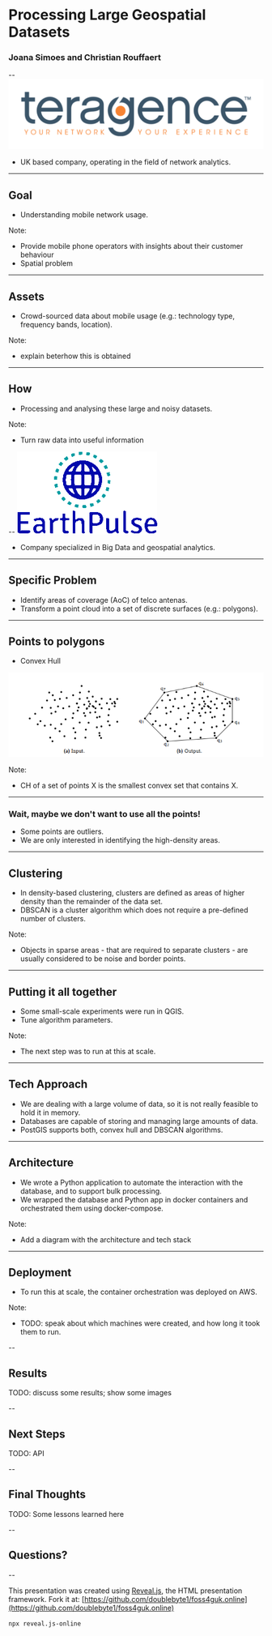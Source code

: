 # Processing Large Geospatial Datasets

### Joana Simoes and Christian Rouffaert

--
![corona](/images/teragence-hres-pad.png)<!-- .element  width="50%" -->

- UK based company, operating in the field of network analytics.


---
## Goal

- Understanding mobile network usage.

Note:
- Provide mobile phone operators with insights about their customer behaviour
- Spatial problem

---
## Assets

- Crowd-sourced data about mobile usage (e.g.: technology type, frequency bands, location).

Note: 
- explain beterhow this is obtained 

---
## How

- Processing and analysing these large and noisy datasets.

Note:
- Turn raw data into useful information

--
![corona](/images/earthpulse_trans.gif)<!-- .element  width="25%" -->

- Company specialized in Big Data and geospatial analytics.

---
## Specific Problem
- Identify areas of coverage (AoC) of telco antenas.
- Transform a point cloud into a set of discrete surfaces (e.g.: polygons).

---
## Points to polygons
- Convex Hull

![corona](/images/ch.png)<!-- .element  width="50%" -->


Note:
-  CH of a set of points X is the smallest convex set that contains X.

---
### Wait, maybe we don't want to use all the points!

- Some points are outliers.
- We are only interested in identifying the high-density areas.

---
## Clustering

- In density-based clustering, clusters are defined as areas of higher density than the remainder of the data set. 
- DBSCAN is a cluster algorithm which does not require a pre-defined number of clusters.

Note:
- Objects in sparse areas - that are required to separate clusters - are usually considered to be noise and border points. 

---
## Putting it all together

- Some small-scale experiments were run in QGIS.
- Tune algorithm parameters.

Note:
- The next step was to run at this at scale.

---
## Tech Approach

- We are dealing with a large volume of data, so it is not really feasible to hold it in memory.
- Databases are capable of storing and managing large amounts of data.
- PostGIS supports both, convex hull and DBSCAN algorithms.

---
## Architecture

- We wrote a Python application to automate the interaction with the database, and to support bulk processing.
- We wrapped the database and Python app in docker containers and orchestrated them using docker-compose.

Note:
- Add a diagram with the architecture and tech stack

---
## Deployment

- To run this at scale, the container orchestration was deployed on AWS.

Note:
- TODO: speak about which machines were created, and how long it took them to run.

--
## Results


TODO: discuss some results; show some images

--
## Next Steps

TODO: API

--
## Final Thoughts

TODO: Some lessons learned here

--
## Questions?


--

This presentation was created using [Reveal.js](https://revealjs.com/#/), the HTML presentation framework. Fork it at:
[https://github.com/doublebyte1/foss4guk.online](https://github.com/doublebyte1/foss4guk.online)

```
npx reveal.js-online
```


